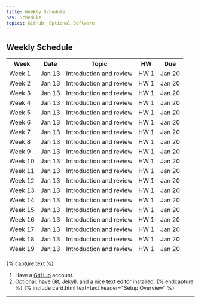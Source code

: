 ```yaml
---
title: Weekly Schedule
nav: Schedule
topics: GitHub; Optional Software
---
```


<head>
<style>
table {
  border-collapse: collapse;
  width: 100%;
}

th, td {
  padding: 8px;
  text-align: left;
  border-bottom: 1px solid #DDD;
}

tr:hover {background-color: #D6EEEE;}
</style>
</head>
<body>

<h2>Weekly Schedule</h2>

<table>
  <tr>
    <th>Week</th>
    <th>Date</th>
    <th>Topic</th>
    <th>HW</th>
    <th>Due</th>
  </tr>
  <tr>
    <td>Week 1</td>
    <td>Jan 13</td>
    <td>Introduction and review</td>
    <td>HW 1</td>
    <td>Jan 20</td>
  </tr>
    <tr>
    <td>Week 2</td>
    <td>Jan 13</td>
    <td>Introduction and review</td>
    <td>HW 1</td>
    <td>Jan 20</td>
  </tr>
    <tr>
    <td>Week 3</td>
    <td>Jan 13</td>
    <td>Introduction and review</td>
    <td>HW 1</td>
    <td>Jan 20</td>
  </tr>
    <tr>
    <td>Week 4</td>
    <td>Jan 13</td>
    <td>Introduction and review</td>
    <td>HW 1</td>
    <td>Jan 20</td>
  </tr>
    <tr>
    <td>Week 5</td>
    <td>Jan 13</td>
    <td>Introduction and review</td>
    <td>HW 1</td>
    <td>Jan 20</td>
  </tr>
    <tr>
    <td>Week 6</td>
    <td>Jan 13</td>
    <td>Introduction and review</td>
    <td>HW 1</td>
    <td>Jan 20</td>
  </tr>
    <tr>
    <td>Week 7</td>
    <td>Jan 13</td>
    <td>Introduction and review</td>
    <td>HW 1</td>
    <td>Jan 20</td>
  </tr>
    <tr>
    <td>Week 8</td>
    <td>Jan 13</td>
    <td>Introduction and review</td>
    <td>HW 1</td>
    <td>Jan 20</td>
  </tr>
    <tr>
    <td>Week 9</td>
    <td>Jan 13</td>
    <td>Introduction and review</td>
    <td>HW 1</td>
    <td>Jan 20</td>
  </tr>
    <tr>
    <td>Week 10</td>
    <td>Jan 13</td>
    <td>Introduction and review</td>
    <td>HW 1</td>
    <td>Jan 20</td>
  </tr>
    <tr>
    <td>Week 11</td>
    <td>Jan 13</td>
    <td>Introduction and review</td>
    <td>HW 1</td>
    <td>Jan 20</td>
  </tr>
    <tr>
    <td>Week 12</td>
    <td>Jan 13</td>
    <td>Introduction and review</td>
    <td>HW 1</td>
    <td>Jan 20</td>
  </tr>
    <tr>
    <td>Week 13</td>
    <td>Jan 13</td>
    <td>Introduction and review</td>
    <td>HW 1</td>
    <td>Jan 20</td>
  </tr>
    <tr>
    <td>Week 14</td>
    <td>Jan 13</td>
    <td>Introduction and review</td>
    <td>HW 1</td>
    <td>Jan 20</td>
  </tr>
    <tr>
    <td>Week 15</td>
    <td>Jan 13</td>
    <td>Introduction and review</td>
    <td>HW 1</td>
    <td>Jan 20</td>
  </tr>
    <tr>
    <td>Week 16</td>
    <td>Jan 13</td>
    <td>Introduction and review</td>
    <td>HW 1</td>
    <td>Jan 20</td>
  </tr>
    <tr>
    <td>Week 17</td>
    <td>Jan 13</td>
    <td>Introduction and review</td>
    <td>HW 1</td>
    <td>Jan 20</td>
  </tr>
    <tr>
    <td>Week 18</td>
    <td>Jan 13</td>
    <td>Introduction and review</td>
    <td>HW 1</td>
    <td>Jan 20</td>
  </tr>
    <tr>
    <td>Week 19</td>
    <td>Jan 13</td>
    <td>Introduction and review</td>
    <td>HW 1</td>
    <td>Jan 20</td>
  </tr>

</table>

</body>

{% capture text %}
1. Have a [GitHub](https://github.com) account.
2. Optional: have [Git](https://git-scm.com/), [Jekyll](https://jekyllrb.com/), and a nice [text editor](https://code.visualstudio.com/) installed.
{% endcapture %}
{% include card.html text=text header="Setup Overview" %}

-------------

